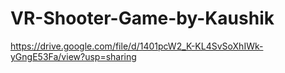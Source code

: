 # VR-Shooter-Game-by-Kaushik
https://drive.google.com/file/d/1401pcW2_K-KL4SvSoXhIWk-yGngE53Fa/view?usp=sharing
